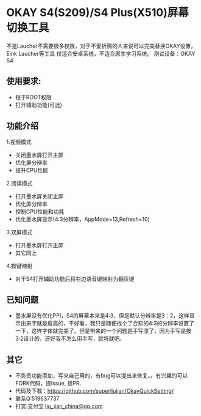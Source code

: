 # OKAY S4(S209)/S4 Plus(X510)屏幕切换工具
不是Laucher不需要很多权限，对于不爱折腾的人来说可以完美替换OKAY设置，Eink Laucher等工具
仅适合安卓系统，不适合原生学习系统。
测试设备：OKAY S4

## 使用要求:
- 授于ROOT权限
- 打开辅助功能(可选)

## 功能介绍
1.视频模式
- 关闭墨水屏打开主屏
- 优化屏分辩率
- 提升CPU性能

2.阅读模式
- 打开墨水屏关闭主屏
- 优化屏分辩率
- 控制CPU性能和功耗
- 优化墨水屏显示(4:3分辨率，AppMode=13,Refresh=10)


3.双屏模式
- 打开墨水屏打开主屏
- 其它同上

4.按键映射
- 对于S4打开辅助功能后将右边语音键映射为翻页键

## 已知问题

- 墨水屏没有优化PPI，S4的屏幕本来是4:3，但是默认分辨率是3：2，这样显示出来字就是瘦高的，不好看，我只是随便找个了合知的4:3的分辨率设置了一下，这样字体就完美了。但是带来的一个问题是手写漂了，因为手写是按3:2设计的，还好我不怎么用手写，就将就吧。

## 其它
- 不负责功能添加，写来自己用的，有bug可以提出来修复。。有兴趣的可以FORK代码，提Issue, 提PR. 
- 代码及下载：https://github.com/superliujian/OkayQuickSetting/
- 联系Q:519637737
- 打赏:支付宝 liu_jian_china@qq.com
